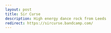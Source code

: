```yaml
---
layout: post
title: Sir Curse
description: High energy dance rock from Leeds
redirect: https://sircurse.bandcamp.com/
---
```

